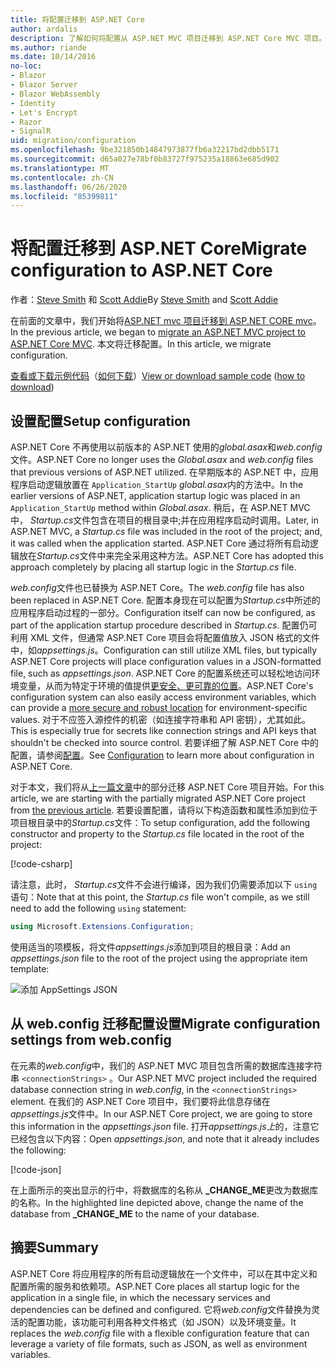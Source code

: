 ```yaml
---
title: 将配置迁移到 ASP.NET Core
author: ardalis
description: 了解如何将配置从 ASP.NET MVC 项目迁移到 ASP.NET Core MVC 项目。
ms.author: riande
ms.date: 10/14/2016
no-loc:
- Blazor
- Blazor Server
- Blazor WebAssembly
- Identity
- Let's Encrypt
- Razor
- SignalR
uid: migration/configuration
ms.openlocfilehash: 9be321850b14847973877fb6a32217bd2dbb5171
ms.sourcegitcommit: d65a027e78bf0b83727f975235a18863e685d902
ms.translationtype: MT
ms.contentlocale: zh-CN
ms.lasthandoff: 06/26/2020
ms.locfileid: "85399811"
---
```

# <a name="migrate-configuration-to-aspnet-core"></a><span data-ttu-id="c526e-103">将配置迁移到 ASP.NET Core</span><span class="sxs-lookup"><span data-stu-id="c526e-103">Migrate configuration to ASP.NET Core</span></span>

<span data-ttu-id="c526e-104">作者：[Steve Smith](https://ardalis.com/) 和 [Scott Addie](https://scottaddie.com)</span><span class="sxs-lookup"><span data-stu-id="c526e-104">By [Steve Smith](https://ardalis.com/) and [Scott Addie](https://scottaddie.com)</span></span>

<span data-ttu-id="c526e-105">在前面的文章中，我们开始将[ASP.NET mvc 项目迁移到 ASP.NET CORE mvc](xref:migration/mvc)。</span><span class="sxs-lookup"><span data-stu-id="c526e-105">In the previous article, we began to [migrate an ASP.NET MVC project to ASP.NET Core MVC](xref:migration/mvc).</span></span> <span data-ttu-id="c526e-106">本文将迁移配置。</span><span class="sxs-lookup"><span data-stu-id="c526e-106">In this article, we migrate configuration.</span></span>

<span data-ttu-id="c526e-107">[查看或下载示例代码](https://github.com/dotnet/AspNetCore.Docs/tree/master/aspnetcore/migration/configuration/samples)（[如何下载](xref:index#how-to-download-a-sample)）</span><span class="sxs-lookup"><span data-stu-id="c526e-107">[View or download sample code](https://github.com/dotnet/AspNetCore.Docs/tree/master/aspnetcore/migration/configuration/samples) ([how to download](xref:index#how-to-download-a-sample))</span></span>

## <a name="setup-configuration"></a><span data-ttu-id="c526e-108">设置配置</span><span class="sxs-lookup"><span data-stu-id="c526e-108">Setup configuration</span></span>

<span data-ttu-id="c526e-109">ASP.NET Core 不再使用以前版本的 ASP.NET 使用的*global.asax*和*web.config*文件。</span><span class="sxs-lookup"><span data-stu-id="c526e-109">ASP.NET Core no longer uses the *Global.asax* and *web.config* files that previous versions of ASP.NET utilized.</span></span> <span data-ttu-id="c526e-110">在早期版本的 ASP.NET 中，应用程序启动逻辑放置在 `Application_StartUp` *global.asax*内的方法中。</span><span class="sxs-lookup"><span data-stu-id="c526e-110">In the earlier versions of ASP.NET, application startup logic was placed in an `Application_StartUp` method within *Global.asax*.</span></span> <span data-ttu-id="c526e-111">稍后，在 ASP.NET MVC 中， *Startup.cs*文件包含在项目的根目录中;并在应用程序启动时调用。</span><span class="sxs-lookup"><span data-stu-id="c526e-111">Later, in ASP.NET MVC, a *Startup.cs* file was included in the root of the project; and, it was called when the application started.</span></span> <span data-ttu-id="c526e-112">ASP.NET Core 通过将所有启动逻辑放在*Startup.cs*文件中来完全采用这种方法。</span><span class="sxs-lookup"><span data-stu-id="c526e-112">ASP.NET Core has adopted this approach completely by placing all startup logic in the *Startup.cs* file.</span></span>

<span data-ttu-id="c526e-113">*web.config*文件也已替换为 ASP.NET Core。</span><span class="sxs-lookup"><span data-stu-id="c526e-113">The *web.config* file has also been replaced in ASP.NET Core.</span></span> <span data-ttu-id="c526e-114">配置本身现在可以配置为*Startup.cs*中所述的应用程序启动过程的一部分。</span><span class="sxs-lookup"><span data-stu-id="c526e-114">Configuration itself can now be configured, as part of the application startup procedure described in *Startup.cs*.</span></span> <span data-ttu-id="c526e-115">配置仍可利用 XML 文件，但通常 ASP.NET Core 项目会将配置值放入 JSON 格式的文件中，如*appsettings.js*。</span><span class="sxs-lookup"><span data-stu-id="c526e-115">Configuration can still utilize XML files, but typically ASP.NET Core projects will place configuration values in a JSON-formatted file, such as *appsettings.json*.</span></span> <span data-ttu-id="c526e-116">ASP.NET Core 的配置系统还可以轻松地访问环境变量，从而为特定于环境的值提供[更安全、更可靠的位置](xref:security/app-secrets)。</span><span class="sxs-lookup"><span data-stu-id="c526e-116">ASP.NET Core's configuration system can also easily access environment variables, which can provide a [more secure and robust location](xref:security/app-secrets) for environment-specific values.</span></span> <span data-ttu-id="c526e-117">对于不应签入源控件的机密（如连接字符串和 API 密钥），尤其如此。</span><span class="sxs-lookup"><span data-stu-id="c526e-117">This is especially true for secrets like connection strings and API keys that shouldn't be checked into source control.</span></span> <span data-ttu-id="c526e-118">若要详细了解 ASP.NET Core 中的配置，请参阅[配置](xref:fundamentals/configuration/index)。</span><span class="sxs-lookup"><span data-stu-id="c526e-118">See [Configuration](xref:fundamentals/configuration/index) to learn more about configuration in ASP.NET Core.</span></span>

<span data-ttu-id="c526e-119">对于本文，我们将从[上一篇文章](xref:migration/mvc)中的部分迁移 ASP.NET Core 项目开始。</span><span class="sxs-lookup"><span data-stu-id="c526e-119">For this article, we are starting with the partially migrated ASP.NET Core project from [the previous article](xref:migration/mvc).</span></span> <span data-ttu-id="c526e-120">若要设置配置，请将以下构造函数和属性添加到位于项目根目录中的*Startup.cs*文件：</span><span class="sxs-lookup"><span data-stu-id="c526e-120">To setup configuration, add the following constructor and property to the *Startup.cs* file located in the root of the project:</span></span>

[!code-csharp[](configuration/samples/WebApp1/src/WebApp1/Startup.cs?range=11-16)]

<span data-ttu-id="c526e-121">请注意，此时， *Startup.cs*文件不会进行编译，因为我们仍需要添加以下 `using` 语句：</span><span class="sxs-lookup"><span data-stu-id="c526e-121">Note that at this point, the *Startup.cs* file won't compile, as we still need to add the following `using` statement:</span></span>

```csharp
using Microsoft.Extensions.Configuration;
```

<span data-ttu-id="c526e-122">使用适当的项模板，将文件*appsettings.js*添加到项目的根目录：</span><span class="sxs-lookup"><span data-stu-id="c526e-122">Add an *appsettings.json* file to the root of the project using the appropriate item template:</span></span>

![添加 AppSettings JSON](configuration/_static/add-appsettings-json.png)

## <a name="migrate-configuration-settings-from-webconfig"></a><span data-ttu-id="c526e-124">从 web.config 迁移配置设置</span><span class="sxs-lookup"><span data-stu-id="c526e-124">Migrate configuration settings from web.config</span></span>

<span data-ttu-id="c526e-125">在元素的*web.config*中，我们的 ASP.NET MVC 项目包含所需的数据库连接字符串 `<connectionStrings>` 。</span><span class="sxs-lookup"><span data-stu-id="c526e-125">Our ASP.NET MVC project included the required database connection string in *web.config*, in the `<connectionStrings>` element.</span></span> <span data-ttu-id="c526e-126">在我们的 ASP.NET Core 项目中，我们要将此信息存储在*appsettings.js*文件中。</span><span class="sxs-lookup"><span data-stu-id="c526e-126">In our ASP.NET Core project, we are going to store this information in the *appsettings.json* file.</span></span> <span data-ttu-id="c526e-127">打开*appsettings.js上*的，注意它已经包含以下内容：</span><span class="sxs-lookup"><span data-stu-id="c526e-127">Open *appsettings.json*, and note that it already includes the following:</span></span>

[!code-json[](../migration/configuration/samples/WebApp1/src/WebApp1/appsettings.json?highlight=4)]

<span data-ttu-id="c526e-128">在上面所示的突出显示的行中，将数据库的名称从 **_CHANGE_ME**更改为数据库的名称。</span><span class="sxs-lookup"><span data-stu-id="c526e-128">In the highlighted line depicted above, change the name of the database from **_CHANGE_ME** to the name of your database.</span></span>

## <a name="summary"></a><span data-ttu-id="c526e-129">摘要</span><span class="sxs-lookup"><span data-stu-id="c526e-129">Summary</span></span>

<span data-ttu-id="c526e-130">ASP.NET Core 将应用程序的所有启动逻辑放在一个文件中，可以在其中定义和配置所需的服务和依赖项。</span><span class="sxs-lookup"><span data-stu-id="c526e-130">ASP.NET Core places all startup logic for the application in a single file, in which the necessary services and dependencies can be defined and configured.</span></span> <span data-ttu-id="c526e-131">它将*web.config*文件替换为灵活的配置功能，该功能可利用各种文件格式（如 JSON）以及环境变量。</span><span class="sxs-lookup"><span data-stu-id="c526e-131">It replaces the *web.config* file with a flexible configuration feature that can leverage a variety of file formats, such as JSON, as well as environment variables.</span></span>
